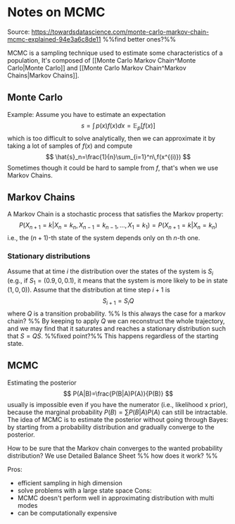 # Notes on MCMC
Source: https://towardsdatascience.com/monte-carlo-markov-chain-mcmc-explained-94e3a6c8de11 %%find better ones?%%

MCMC is a sampling technique used to estimate some characteristics of a population, It's composed of [[Monte Carlo Markov Chain^Monte Carlo|Monte Carlo]] and [[Monte Carlo Markov Chain^Markov Chains|Markov Chains]].

## Monte Carlo
Example: Assume you have to estimate an expectation
$$
	s=\int\,p(x)f(x)dx=\mathbb{E}_p[f(x)]
$$
which is too difficult to solve analytically, then we can approximate it by taking a lot of samples of $f(x)$ and compute
$$
	\hat{s}_n=\frac{1}{n}\sum_{i=1}^n\,f(x^{(i)})
$$
Sometimes though it could be hard to sample from $f$, that's when we use Markov Chains.

## Markov Chains
A Markov Chain is a stochastic process that satisfies the Markov property:
$$
	P(X_{n+1}=k|X_n=k_n,X_{n-1}=k_{n-1},\dots,X_1=k_1)=P(X_{n+1}=k|X_n=k_n)
$$
i.e., the $(n+1)$-th state of the system depends only on th $n$-th one.

### Stationary distributions
Assume that at time $i$ the distribution over the states of the system is $S_i$ (e.g., if $S_1=(0.9,0,0.1)$, it means that the system is more likely to be in state $(1,0,0)$). Assume that the distribution at time step $i+1$ is
$$
	S_{i+1}=S_iQ
$$
where $Q$ is a transition probability.
%% Is this always the case for a markov chain? %%
By keeping to apply $Q$ we can reconstruct the whole trajectory, and we may find that it saturates and reaches a stationary distribution such that $S=QS$. %%fixed point?%%
This happens regardless of the starting state.

## MCMC
Estimating the posterior
$$
	P(A|B)=\frac{P(B|A)P(A)}{P(B)}
$$
usually is impossible even if you have the numerator (i.e., likelihood x prior), because the marginal probability $P(B)=\sum P(B|A)P(A)$ can still be intractable.
The idea of MCMC is to estimate the posterior without going through Bayes: by starting from a probability distribution and gradually converge to the posterior.

How to be sure that the Markov chain converges to the wanted probability distribution? We use Detailed Balance Sheet %% how does it work? %%

Pros:
- efficient sampling in high dimension
- solve problems with a large state space
Cons:
- MCMC doesn't perform well in approximating distribution with multi modes
- can be computationally expensive